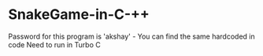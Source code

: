 # SnakeGame-in-C-++

Password for this program is 'akshay' - You can find the same hardcoded in code
Need to run in Turbo C
